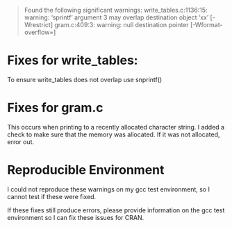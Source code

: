 > Found the following significant warnings:
>   write_tables.c:1136:15: warning: ‘sprintf’ argument 3 may overlap
> destination object ‘xx’ [-Wrestrict]
>   gram.c:409:3: warning: null destination pointer [-Wformat-overflow=]

# Fixes for write_tables:

To ensure write_tables does not overlap use snprintf()

# Fixes for gram.c

This occurs when printing to a recently allocated character string.  I
added a check to make sure that the memory was allocated.  If it was
not allocated, error out. 


# Reproducible Environment

I could not reproduce these warnings on my gcc test environment, so I
cannot test if these were fixed.

If these fixes still produce errors, please provide information on the
gcc test environment so I can fix these issues for CRAN.


